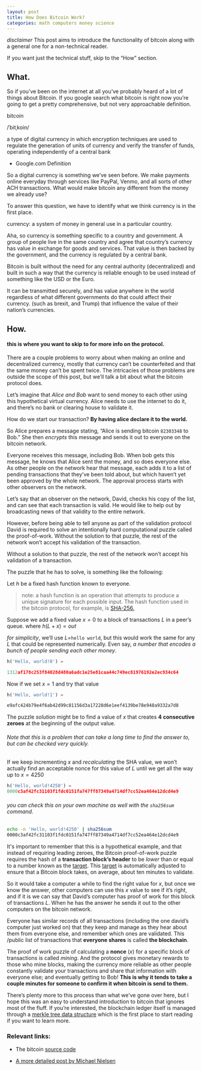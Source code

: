 ```yaml
---
layout: post
title: How Does Bitcoin Work?
categories: math computers money science
---
```



*disclaimer* This post aims to introduce the functionality of bitcoin along with a general one for a non-technical reader.


If you want just the technical stuff, skip to the “How” section.

## What.

<div id="commentable-area">
  <p data-section-id="1" class="commentable-section">
So if you’ve been on the internet at all you’ve probably heard of a lot of things about Bitcoin. If you google search what bitcoin is right now you’re going to get a pretty comprehensive, but not very approachable definition.
</p>


<div class="cd-testimonials-wrapper">
			<p>
        bitcoin
      </p>
      <p>
      /ˈbitˌkoin/
      </p>
      <p>
      a type of digital currency in which encryption techniques are used to regulate the generation of units of currency and verify the transfer of funds, operating independently of a central bank
      </p>
			<div class="cd-author">
				<ul class="cd-author-info">
					<li>Google.com Definition</li>
				</ul>
			</div>
</div>

So a digital currency is something we’ve seen before. We make payments online everyday through services like PayPal, Venmo, and all sorts of other ACH transactions. What would make bitcoin any different from the money we already use?


To answer this question, we have to identify what we think currency is in the first place.

currency: a system of money in general use in a particular country.

Aha, so currency is something specific to a country and government. A group of people live in the same country and agree that country’s currency has value in exchange for goods and services. That value is then backed by the government, and the currency is regulated by a central bank.

Bitcoin is built without the need for any central authority (decentralized) and built in such a way that the currency is reliable enough to be used instead of something like the USD or the Euro.

It can be transmitted securely, and has value anywhere in the world regardless of what different governments do that could affect their currency. (such as brexit, and Trump) that influence the value of their nation’s currencies.

<h2> How. </h2>

<h4>this is where you want to skip to for more info on the protocol.</h4>

There are a couple problems to worry about when making an online and decentralized currency, mostly that currency can’t be counterfeited and that the same money can’t be spent twice. The intricacies of those problems are outside the scope of this post, but we’ll talk a bit about what the bitcoin protocol does.

  <p data-section-id="2" class="commentable-section">
    Let’s imagine that <em>Alice and Bob</em> want to send money to each other using this hypothetical virtual currency. Alice needs to use the internet to do it, and there’s no bank or clearing house to validate it.
  </p>

</div>

How do we start our transaction? **By having alice declare it to the world.**

So Alice prepares a message stating, “Alice is sending bitcoin `82303348` to Bob.” She then *encrypts* this message and sends it out to everyone on the bitcoin network.

Everyone receives this message, including Bob. When bob gets this message, he knows that Alice sent the money, and so does everyone else. As other people on the network hear that message, each adds it to a list of pending transactions that they’ve been told about, but which haven’t yet been approved by the whole network. The approval process starts with other observers on the network.

Let’s say that an observer on the network, David, checks his copy of the list, and can see that each transaction is valid. He would like to help out by broadcasting news of that validity to the entire network.

However, before being able to tell anyone as part of the validation protocol David is required to solve an intentionally hard computational puzzle called the proof-of-work. Without the solution to that puzzle, the rest of the network won’t accept his validation of the transaction.

Without a solution to that puzzle, the rest of the network won’t accept his validation of a transaction.

The puzzle that he has to solve, is something like the following:

Let $h$ be a fixed hash function known to everyone.

> note: a hash function is an operation that attempts to produce a unique signature for each possible input. The hash function used in the bitcoin protocol, for example, is [SHA-256.](https://en.wikipedia.org/wiki/SHA-2)

Suppose we add a fixed value $x=0$ to a block of transactions $L$ in a peer’s queue. where $h(L+x) = out$

*for simplicity*, we’ll use $L$=`hello world`, but this would work the same for any $L$ that could be represented numerically. Even say, _a number that encodes a bunch of people sending each other money_.

```python
h('Hello, world!0') =

1312af178c253f84028d480a6adc1e25e81caa44c749ec81976192e2ec934c64
```

Now if we set $x=1$ and try that value

```python
h('Hello, world!1') =

e9afc424b79e4f6ab42d99c81156d3a17228d6e1eef4139be78e948a9332a7d8
```

The puzzle _solution_ might be to find a value of $x$ that creates **4 consecutive zeroes** at the beginning of the output value.

###### Note that this is a problem that can take a long time to find the answer to, but can be checked very quickly.

If we keep incrementing $x$ and _recalculating_ the SHA value, we won’t actually find an acceptable nonce for this value of $L$ until we get all the way up to $x=4250$

```python
h('Hello, world!4250') =
0000c3af42fc31103f1fdc0151fa747ff87349a4714df7cc52ea464e12dcd4e9
```
###### you can check this on your own machine as well with the `sha256sum` command.
```bash
echo -n 'Hello, world!4250' | sha256sum
0000c3af42fc31103f1fdc0151fa747ff87349a4714df7cc52ea464e12dcd4e9
```

It's important to remember that this is a hypothetical example, and that instead of requiring leading zeroes, the Bitcoin proof-of-work puzzle requires the hash of a **transaction block’s header** to be _lower_ than or equal to a number known as the [target](https://en.bitcoin.it/wiki/Target). This [target](https://en.bitcoin.it/wiki/Target) is automatically adjusted to ensure that a Bitcoin block takes, on average, about ten minutes to validate.

So it would take a computer a while to find the right value for $x$, but once we know the answer, other computers can use this $x$ value to see if it’s right, and if it is we can say that David’s computer has proof of work for this block of transactions $L$. When he has the answer he sends it out to the other computers on the bitcoin network.

Everyone has similar records of all transactions (including the one david’s computer just worked on) that they keep and manage as they hear about them from everyone else, and remember which ones are validated. This /public list of transactions that **everyone shares** is called **the blockchain**.

The proof of work puzzle of calculating a **nonce** ($x$) for a specific block of transactions is called _mining_. And the protocol gives monetary rewards to those who mine blocks, making the currency more reliable as other people constantly validate your transactions and share that information with everyone else; and eventually getting to Bob! **This is why it tends to take a couple minutes for someone to confirm it when bitcoin is send to them.**

There’s plenty more to this process than what we’ve gone over here, but I hope this was an easy to understand introduction to bitcoin that ignores most of the fluff. If you’re interested, the blockchain ledger itself is managed through a [merkle tree data structure](https://en.wikipedia.org/wiki/Merkle_tree) which is the first place to start reading if you want to learn more.

### Relevant links:

- The bitcoin [source code](http://github.com/bitcoin/bitcoin)

- [A more detailed post by Michael Nielsen](http://www.michaelnielsen.org/ddi/how-the-bitcoin-protocol-actually-works/)


<script>
  // comments for this particular article
  var existingComments = [
    {
      "sectionId": "1",
      "comments": [
        {
          "authorAvatarUrl": "{{ site.url }}/public/img/david_icon.jpg",
          "authorName": "David Awad",
          "comment": "You'll probably find a lot of random really agressive online debate, something something silk road and memes about buying drugs."
        }
      ]
    },
    {
      "sectionId": "2",
      "comments": [
        {
          "authorAvatarUrl": "{{ site.url }}/public/img/david_icon.jpg",
          "authorName": "David Awad",
          "comment": "Because who else is it going to fucking be."
        }
      ]
    }
  ];
</script>
